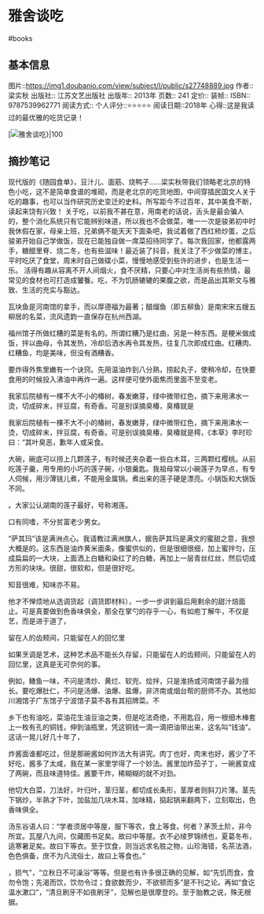 ---
---

# 雅舍谈吃
#books 
## 基本信息

图片::https://img1.doubanio.com/view/subject/l/public/s27748889.jpg
作者:: 梁实秋
出版社:: 江苏文艺出版社
出版年:: 2013年
页数:: 241
定价:: 
装帧:: 
ISBN:: 9787539962771
阅读方式::
个人评分::⭐⭐⭐⭐⭐
阅读日期::2018年
心得::这是我读过的最优雅的吃货记录！

 [![雅舍谈吃}|100](https://img1.doubanio.com/view/subject/l/public/s27748889.jpg )

## 摘抄笔记

现代版的《随园食单》，豆汁儿、面筋、烧鸭子……梁实秋带我们领略老北京的特色小吃，这不是简单食谱的堆砌，而是老北京的吃货地图，中间穿插民国文人关于吃的趣事，也可以当作研究历史变迁的史料。所写距今不过百年，其中美食不断，读起来饶有兴致！
关于吃，以前我不甚在意，用南老的话说，舌头是最会骗人的，整个消化系统只有它能辨别味道，所以我也不会做菜，唯一一次是骏弟初中时我休假在家，母亲上班，兄弟俩不能天天下面条吧，我试着做了西红柿炒蛋，之后骏弟开始自己学做饭，现在已能独自做一席菜招待同学了。每次我回家，他都露两手，糖醋里脊、烧二冬，也有些滋味！最近装了抖音，我关注了不少做菜的博主，平时吃厌了食堂，周末时自己做碟小菜，慢慢地感受到些许的进步，也是生活一乐。
活得有趣从容离不开人间烟火，食不厌精，只要心中对生活尚有些热情，最常见的食材也可打造成饕餮。吃，不为饥肠辘辘的果腹之欲，而是品出其斯文与雅致、生活的充实与豁达。


瓦块鱼是河南馆的拿手，而以厚德福为最著；醋熘鱼（即五柳鱼）是南宋宋五嫂五柳居的名菜，流风遗韵一直保存在杭州西湖。

福州馆子所做红糟的菜是有名的。所谓红糟乃是红曲，另是一种东西。是粳米做成饭，拌以曲母，令其发热，冷却后洒水再令其发热，往复几次即成红曲。红糟肉、红糟鱼，均是美味，但没有酒糟香。

要炸得外焦里嫩有一个诀窍。先用温油炸到八分熟，捞起丸子，使稍冷却，在快要食用的时候投入沸油中再炸一遍。这样便可使外面焦而里面不至变老。

我家后院植有一棵不大不小的椿树，春发嫩芽，绿中微带红色，摘下来用沸水一烫，切成碎末，拌豆腐，有奇香。可是别误摘臭椿，臭椿就是

我家后院植有一棵不大不小的椿树，春发嫩芽，绿中微带红色，摘下来用沸水一烫，切成碎末，拌豆腐，有奇香。可是别误摘臭椿，臭椿就是樗，《本草》李时珍曰：“其叶臭恶，歉年人或采食。

大碗，碗底可以捞上几颗莲子，有时候还夹杂着一些白木耳，三两颗红樱桃。从前吃莲子羹，用专用的小巧的莲子碗，小银羹匙。我祖母常以小碗莲子为早点，有专人伺候，用沙薄铫儿煮，不能用金属锅。煮出来的莲子硬是漂亮。小锅饭和大锅饭不同。

。大家公认湖南的莲子最好，号称湘莲。

口有同嗜，不分贫富老少男女。

“萨其玛”该是满洲点心。我请教过满洲旗人，据告萨其玛是满文的蜜甜之意，我想大概是的。这东西是油炸黄米面条，像蜜供似的，但是很细很细，加上蜜拌匀，压成扁扁的一大块，上面洒上白糖和染红了的白糖，再加上一层青丝红丝，然后切成方形的块块。很甜，很软和，但是很好吃。

知音很难，知味亦不易。

他才不惮烦地从选调货起（调货即材料），一步一步讲到最后用剩余的甜汁焙面止。可是真要做到色香味俱全，那全在掌勺的存乎一心，有如庖丁解牛，不仅是艺，而是进于道了，

留在人的齿颊间，只能留在人的回忆里

如果烹调是艺术，这种艺术品不能长久存留，只能留在人的齿颊间，只能留在人的回忆里，这真是无可奈何的事。

例如，鳝鱼一味，不问是清炒、黄烂、软兜、烩拌，只是淮扬或河南馆子最为擅长。要吃爆肚仁，不问是汤爆、油爆、盐爆，非济南或烟台帮的厨师不办。其他如川湘馆子广东馆子宁波馆子莫不各有其招牌菜。不

乡下也有油吃，菜油花生油豆油之类，但是吃法奇绝，不用匙舀，用一根细木棒套上一枚有孔的铜钱，伸到油瓶里，凭这铜钱一滴一滴把油带出来，这名叫“钱油”。这话一晃儿好几十年了，

炸酱面谁都吃过，但是那碗酱如何炸法大有讲究。肉丁也好，肉末也好，酱少了不好吃，酱多了太咸，我在某一家里学得了一个妙法。酱里加炸茄子丁，一碗酱变成了两碗，而且味道特佳。酱要干炸，稀糊糊的就不对劲。

他切大白菜，刀法好，叶归叶，茎归茎，都切成长条形，茎厚者则斜刀片薄。茎先下锅炒，半熟才下叶，加盐加几块木耳，加味精，掂起锅来翻两下，立刻取出，色香味俱全。

汤东谷语人曰：“学者须居中等屋，服下等农，食上等食。何者？茅茨土阶，非今所宜。瓦屋八九间，仅藏图书足矣。故曰中等屋。衣不必绫罗锦绣也，夏葛冬布，适寒暑足矣。故曰下等衣。至于饮食，则当远求名胜之物，山珍海错，名茶法酒，色色俱备，庶不为凡流俗士，故曰上等食也。”

，损气”，“立秋日不可澡浴”等等。但是也有许多很正确的见解，如“先饥而食，食勿令饱；先渴而饮，饮勿令过；食欲数而少，不欲顿而多”是不刊之论。再如“食讫温水漱口”，“清旦刷牙不如夜刷牙”，见解也是很摩登的。至于胎教之说，殊无根据。